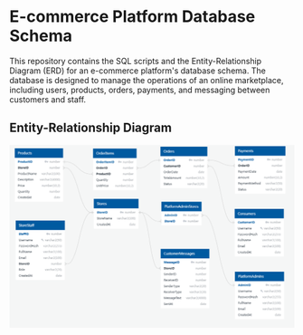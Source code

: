 # E-commerce Platform Database Schema
This repository contains the SQL scripts and the Entity-Relationship Diagram (ERD) for an e-commerce platform's database schema. The database is designed to manage the operations of an online marketplace, including users, products, orders, payments, and messaging between customers and staff.
## Entity-Relationship Diagram
![Database Schema ERD](schema.png)
